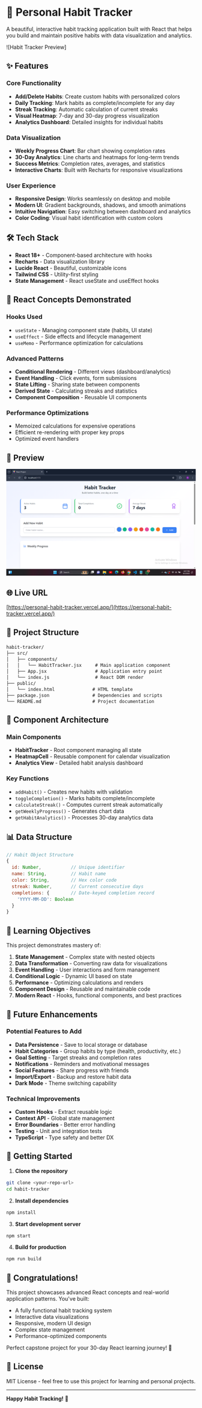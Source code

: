 # 🎯 Personal Habit Tracker

A beautiful, interactive habit tracking application built with React that helps you build and maintain positive habits with data visualization and analytics.

![Habit Tracker Preview]

## ✨ Features

### Core Functionality
- **Add/Delete Habits**: Create custom habits with personalized colors
- **Daily Tracking**: Mark habits as complete/incomplete for any day
- **Streak Tracking**: Automatic calculation of current streaks
- **Visual Heatmap**: 7-day and 30-day progress visualization
- **Analytics Dashboard**: Detailed insights for individual habits

### Data Visualization
- **Weekly Progress Chart**: Bar chart showing completion rates
- **30-Day Analytics**: Line charts and heatmaps for long-term trends
- **Success Metrics**: Completion rates, averages, and statistics
- **Interactive Charts**: Built with Recharts for responsive visualizations

### User Experience
- **Responsive Design**: Works seamlessly on desktop and mobile
- **Modern UI**: Gradient backgrounds, shadows, and smooth animations
- **Intuitive Navigation**: Easy switching between dashboard and analytics
- **Color Coding**: Visual habit identification with custom colors

## 🛠️ Tech Stack

- **React 18+** - Component-based architecture with hooks
- **Recharts** - Data visualization library
- **Lucide React** - Beautiful, customizable icons
- **Tailwind CSS** - Utility-first styling
- **State Management** - React useState and useEffect hooks

## 🚀 React Concepts Demonstrated

### Hooks Used
- `useState` - Managing component state (habits, UI state)
- `useEffect` - Side effects and lifecycle management  
- `useMemo` - Performance optimization for calculations

### Advanced Patterns
- **Conditional Rendering** - Different views (dashboard/analytics)
- **Event Handling** - Click events, form submissions
- **State Lifting** - Sharing state between components
- **Derived State** - Calculating streaks and statistics
- **Component Composition** - Reusable UI components

### Performance Optimizations
- Memoized calculations for expensive operations
- Efficient re-rendering with proper key props
- Optimized event handlers

## 📸 Preview

![App Preview](https://raw.githubusercontent.com/Qasim-Rokeeb/personal-habit-tracker/main/screenshot.png)

## 🌐 Live URL

[https://personal-habit-tracker.vercel.app/](https://personal-habit-tracker.vercel.app/)
## 📁 Project Structure

```
habit-tracker/
├── src/
│   ├── components/
│   │   └── HabitTracker.jsx     # Main application component
│   ├── App.jsx                  # Application entry point
│   └── index.js                 # React DOM render
├── public/
│   └── index.html              # HTML template
├── package.json                # Dependencies and scripts
└── README.md                   # Project documentation
```

## 🎨 Component Architecture

### Main Components
- **HabitTracker** - Root component managing all state
- **HeatmapCell** - Reusable component for calendar visualization
- **Analytics View** - Detailed habit analysis dashboard

### Key Functions
- `addHabit()` - Creates new habits with validation
- `toggleCompletion()` - Marks habits complete/incomplete
- `calculateStreak()` - Computes current streak automatically
- `getWeeklyProgress()` - Generates chart data
- `getHabitAnalytics()` - Processes 30-day analytics data

## 📊 Data Structure

```javascript
// Habit Object Structure
{
  id: Number,           // Unique identifier
  name: String,         // Habit name
  color: String,        // Hex color code
  streak: Number,       // Current consecutive days
  completions: {        // Date-keyed completion record
    'YYYY-MM-DD': Boolean
  }
}
```

## 🎯 Learning Objectives

This project demonstrates mastery of:

1. **State Management** - Complex state with nested objects
2. **Data Transformation** - Converting raw data for visualizations
3. **Event Handling** - User interactions and form management
4. **Conditional Logic** - Dynamic UI based on state
5. **Performance** - Optimizing calculations and renders
6. **Component Design** - Reusable and maintainable code
7. **Modern React** - Hooks, functional components, and best practices

## 🔄 Future Enhancements

### Potential Features to Add
- **Data Persistence** - Save to local storage or database
- **Habit Categories** - Group habits by type (health, productivity, etc.)
- **Goal Setting** - Target streaks and completion rates
- **Notifications** - Reminders and motivational messages
- **Social Features** - Share progress with friends
- **Import/Export** - Backup and restore habit data
- **Dark Mode** - Theme switching capability

### Technical Improvements
- **Custom Hooks** - Extract reusable logic
- **Context API** - Global state management
- **Error Boundaries** - Better error handling
- **Testing** - Unit and integration tests
- **TypeScript** - Type safety and better DX

## 🏁 Getting Started

1. **Clone the repository**
```bash
git clone <your-repo-url>
cd habit-tracker
```

2. **Install dependencies**
```bash
npm install
```

3. **Start development server**
```bash
npm start
```

4. **Build for production**
```bash
npm run build
```

## 🎉 Congratulations!

This project showcases advanced React concepts and real-world application patterns. You've built:

- A fully functional habit tracking system
- Interactive data visualizations
- Responsive, modern UI design
- Complex state management
- Performance-optimized components

Perfect capstone project for your 30-day React learning journey! 🚀

## 📝 License

MIT License - feel free to use this project for learning and personal projects.

---

**Happy Habit Tracking!** 🎯

